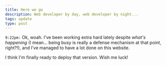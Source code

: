 ```yaml
---
title: Here we go
description: Web developer by day, web developer by night...
tags: update
type: post
---
```


`9:22pm:` Ok, woah. I've been working extra hard lately despite *what's happening* (I mean... being busy is really a defense mechanism at that point, right?!), and I've managed to have a lot done on this website.

I think I'm finally ready to deploy that version. Wish me luck!
